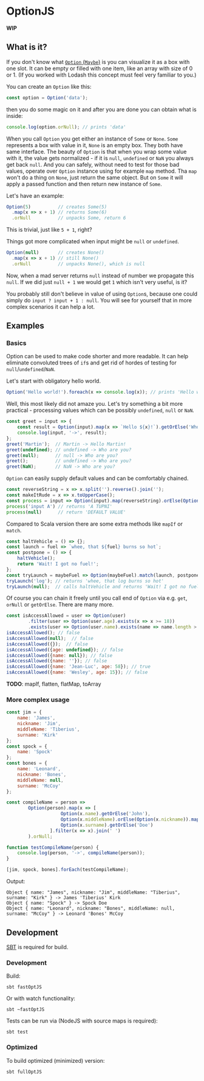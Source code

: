 # OptionJS

**WIP**

## What is it?

If you don't know what [`Option` (`Maybe`)](https://en.wikipedia.org/wiki/Option_type) is you can visualize it as a box with one slot. It can be empty or filled with one item, like an array with size of 0 or 1. (If you worked with Lodash this concept must feel very familiar to you.)

You can create an `Option` like this:

```javascript
const option = Option('data');
```

then you do some magic on it and after you are done you can obtain what is inside:
```javascript
console.log(option.orNull); // prints 'data'
```

When you call `Option` you get either an instance of `Some` or `None`. `Some` represents a box with value in it, `None` is an empty box. They both have same interface. The beauty of `Option` is that when you wrap some value with it, the value gets normalized - if it is `null`, `undefined` or `NaN` you always get back `null`. And you can safely, without need to test for those bad values, operate over `Option` instance using for example `map` method. Tha `map` won't do a thing on `None`, just return the same object. But on `Some` it will apply a passed function and then return new instance of `Some`.

Let's have an example:
```javascript
Option(5)          // creates Some(5)
  .map(x => x + 1) // returns Some(6)
  .orNull          // unpacks Some, return 6
```
This is trivial, just like `5 + 1`, right?

Things got more complicated when input might be `null` or `undefined`.

```javascript
Option(null)       // creates None()
  .map(x => x + 1) // still None()
  .orNull          // unpacks None(), which is null
```
Now, when a mad server returns `null` instead of number we propagate this `null`. If we did just `null + 1` we would get `1` which isn't very useful, is it?

You probably still don't believe in value of using `Option`s, because one could simply do `input ? input + 1 : null`. You will see for yourself that in more complex scenarios it can help a lot.

## Examples

### Basics

Option can be used to make code shorter and more readable. It can help eliminate convoluted trees of `if`s and get rid of hordes of testing for `null`/`undefined`/`NaN`.

Let's start with obligatory hello world.

```javascript
Option('Hello world!').foreach(x => console.log(x)); // prints 'Hello world!' to the console
```

Well, this most likely did not amaze you. Let's try something a bit more practical - processing values which can be possibly `undefined`, `null` or `NaN`.

```javascript
const greet = input => {
    const result = Option(input).map(x => `Hello ${x}!`).getOrElse('Who are you?');
    console.log(input, '->', result);
};
greet('Martin');  // Martin -> Hello Martin!
greet(undefined); // undefined -> Who are you?
greet(null);      // null -> Who are you?
greet();          // undefined -> Who are you?
greet(NaN);       // NaN -> Who are you?
```

`Option` can easily supply default values and can be comfortably chained.

```javascript
const reverseString = x => x.split('').reverse().join('');
const makeItRude = x => x.toUpperCase();
const process = input => Option(input).map(reverseString).orElse(Option('default value')).map(makeItRude).orNull;
process('input A') // returns 'A TUPNI'
process(null)      // return 'DEFAULT VALUE'
```

Compared to Scala version there are some extra methods like `mapIf` or `match`.

```javascript
const haltVehicle = () => {};
const launch = fuel => `whee, that ${fuel} burns so hot`;
const postpone = () => {
    haltVehicle();
    return 'Wait! I got no fuel!';
};
const tryLaunch = maybeFuel => Option(maybeFuel).match(launch, postpone);
tryLaunch('log'); // returns 'whee, that log burns so hot'
tryLaunch(null);  // calls haltVehicle and returns 'Wait! I got no fuel!'
```

Of course you can chain it freely until you call end of `Option` via e.g. `get`, `orNull` or `getOrElse`. There are many more.

```javascript
const isAccessAllowed = user => Option(user)
        .filter(user => Option(user.age).exists(x => x >= 18))
        .exists(user => Option(user.name).exists(name => name.length > 2 && user.name[1] === 'e'));
isAccessAllowed(); // false
isAccessAllowed(null);  // false
isAccessAllowed({});  // false
isAccessAllowed({age: undefined}); // false
isAccessAllowed({name: null}); // false
isAccessAllowed({name: ''}); // false
isAccessAllowed({name: 'Jean-Luc', age: 58}); // true
isAccessAllowed({name: 'Wesley', age: 15}); // false
```

**TODO**: mapIf, flatten, flatMap, toArray

### More complex usage

```javascript
const jim = {
    name: 'James',
    nickname: 'Jim',
    middleName: 'Tiberius',
    surname: 'Kirk'
};
const spock = {
    name: 'Spock'
};
const bones = {
    name: 'Leonard',
    nickname: 'Bones',
    middleName: null,
    surname: 'McCoy'
};

const compileName = person =>
        Option(person).map(x => [
                    Option(x.name).getOrElse('John'),
                    Option(x.middleName).orElse(Option(x.nickname)).map(y => `'${y}'`).orNull,
                    Option(x.surname).getOrElse('Doe')
                ].filter(x => x).join(' ')
        ).orNull;

function testCompileName(person) {
    console.log(person, '->', compileName(person));
}

[jim, spock, bones].forEach(testCompileName);
```

Output:

```
Object { name: "James", nickname: "Jim", middleName: "Tiberius", surname: "Kirk" } -> James 'Tiberius' Kirk
Object { name: "Spock" } -> Spock Doe
Object { name: "Leonard", nickname: "Bones", middleName: null, surname: "McCoy" } -> Leonard 'Bones' McCoy
```

## Development

[SBT](http://www.scala-sbt.org/) is required for build.

### Development
Build:
```
sbt fastOptJS
```
Or with watch functionality:
```
sbt ~fastOptJS
```
Tests can be run via (NodeJS with source maps is required):
```
sbt test
```

### Optimized
To build optimized (minimized) version:
```
sbt fullOptJS
```

